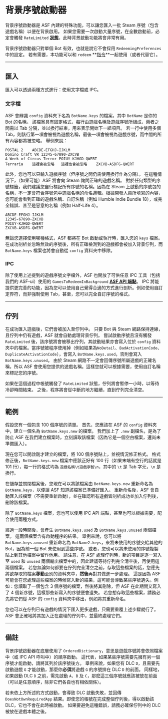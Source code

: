 # 背景序號啟動器

背景序號啟動器是 ASF 內建的特殊功能，可以讓您匯入一批 Steam 序號（包含遊戲名稱）以便在背景啟用。 如果您需要一次啟動大量序號，在全數啟動前，必定會觸發 `RateLimited` **[狀態](https://github.com/JustArchiNET/ArchiSteamFarm/wiki/FAQ-zh-TW#啟用遊戲序號時的狀態是什麼意思)**，此時背景啟動功能將會非常有用。

背景序號啟動器只對單個 Bot 有效，也就是說它不會採用 `RedeemingPreferences` 中的設定。 若有需要，本功能可以和 `redeem` **[指令](https://github.com/JustArchiNET/ArchiSteamFarm/wiki/Commands-zh-TW)**一起使用（或者代替它）。

---

## 匯入

匯入可以透過兩種方式進行：使用文字檔或 IPC。

### 文字檔

ASF 會辨識 `config` 資料夾下名為 `BotName.keys` 的檔案，其中 `BotName` 是你的 Bot 的名稱。 該檔案具有固定格式，每行由遊戲名稱及遊戲序號所組成，兩者之間需以 Tab 分隔，並以換行結束，用來表示開始下一組項目。 若一行中使用多個 Tab，則該行第一項會被視為遊戲名稱，最後一項會被視為遊戲序號，而中間的所有內容都將被忽略。 舉例來說：

```text
POSTAL 2    ABCDE-EFGHJ-IJKLM
Domino Craft VR 12345-67890-ZXCVB
A Week of Circus Terror POIUY-KJHGD-QWERT
Terraria    這裡會被忽略   這裡也會被忽略    ZXCVB-ASDFG-QWERT
```

此外，您也可以只輸入遊戲序號（但序號之間仍需使用換行作為分隔）。 在這種情況下，（如果可能）ASF 將會向 Steam 詢問正確的遊戲名稱。 對於任何類型的序號標籤，我們建議您自行標記所有序號的名稱。因為在 Steam 上啟動的序號包的名稱，不一定會符合序號包中遊戲名稱的命名邏輯。根據開發人員所填寫的內容，您可能會看到正確的遊戲名稱、自訂名稱（例如 Humble Indie Bundle 18），或完全錯誤、甚至是惡意的名稱（例如 Half-Life 4）。

```text
ABCDE-EFGHJ-IJKLM
12345-67890-ZXCVB
POIUY-KJHGD-QWERT
ZXCVB-ASDFG-QWERT
```

無論您選擇使用哪種格式，ASF 都將在 Bot 啟動或執行時，匯入您的 `keys` 檔案。 在成功剖析並忽略無效的序號後，所有正確檢測到的遊戲都會被加入背景佇列，而 `BotName.keys` 檔案也將會自動從 `config` 資料夾中移除。

### IPC

除了使用上述提到的遊戲序號文字檔外，ASF 也開放了可供任意 IPC 工具（包括我們的 ASF-ui）使用的 `GamesToRedeemInBackground` **[ASF API 端點](https://github.com/JustArchiNET/ArchiSteamFarm/wiki/IPC-zh-TW#asf-api)**。 IPC 將能提供更完善的功能，因為您可以使用自己覺得合適的方式進行剖析。例如使用自訂定界符，而非強制使用 Tab，甚至，您可以完全自訂序號的格式。

---

## 佇列

在成功匯入遊戲後，它們會被加入至佇列中。 只要 Bot 與 Steam 網路保持連線，且佇列中仍有遊戲，ASF 就會自動處理背景佇列。 嘗試啟動序號且沒有觸發 `RateLimited` 後，該序號將會被移出佇列，其啟動結果亦會寫入位於 `config` 資料夾中的檔案。當序號被程序使用掉（例如結果為`NoDetail`、`BadActivationCode`、`DuplicateActivationCode`），會寫入 `BotName.keys.used`，否則會寫入 `BotName.keys.unused`。 由於 Steam 網路不一定會回傳序號所屬遊戲的正確名稱，所以 ASF 會使用您提供的遊戲名稱。這樣您就可以根據需要，使用自訂名稱來標記您的序號。

如果在這個過程中帳號觸發了 `RateLimited` 狀態，佇列將會暫停一小時，以等待冷卻時間結束。 之後，程序將會從中斷的地方繼續，直到佇列完全清空。

---

## 範例

假設您有一個包含 100 個序號的清單。 首先，您應該在 ASF 的 `config` 資料夾中，建立一個名為 `BotName.keys.new` 的檔案。 我們加上了 `.new` 副檔名，是為了防止 ASF 在我們建立檔案時，立刻讀取該檔案（因為它是一個空白檔案，還尚未準備匯入）。

現在您可以開啟剛才建立的檔案，將 100 個序號貼上，並視情況修正格式。 格式修正後，`BotName.keys.new` 檔案中應該正好有 100 行（如果末端有空行的話就是 101 行），每一行的格式均為 `遊戲名稱\t遊戲序號\n`，其中的 `\t` 是 Tab 字元，`\n` 是換行。

在儲存並關閉檔案後，您現在可以將該檔案由 `BotName.keys.new` 重新命名為 `BotName.keys`，以便讓 ASF 知道該檔案已準備好匯入。 重新命名後，ASF 會自動匯入該檔案（不需要重新啟動），並在確認所有遊戲皆剖析成功並加入佇列後，刪除該檔案。

除了 `BotName.keys` 檔案，您也可以使用 IPC API 端點，甚至也可以根據需要，配合使用兩種方式。

經過一段時間後，會產生 `BotName.keys.used` 及 `BotName.keys.unused` 兩個檔案。 這兩個檔案含有啟動程序的結果。 舉例來說，您可以將 `BotName.keys.unused` 重新命名為 `BotName2.keys`，來將未使用的序號交給其他的 Bot，因為前一個 Bot 未使用到這些序號。 或者，您也可以將未使用的序號複製貼上到其他檔案中留作他用。 請注意，在 ASF 處理佇列時，新的項目是逐一寫入至 `used` 和 `unused` 兩個輸出檔案中的，因此建議等待佇列完全清空後，再使用這兩個檔案。 若您無論如何都要在佇列完全清空之前，存取這些檔案的話，您應先將欲存取的檔案**移動**至別的資料夾中，**然後**再對其做進一步處理。 這是因為 ASF 可能會在您處理這些檔案的時候寫入新的結果，這可能會導致某些序號遺失。例如：您讀取了一個包含 3 個序號的檔案，然後將其刪除，但 ASF 在此期間又寫入了 4 個新序號，這樣那些新寫入的序號便會遺失。 若您想存取這些檔案，請務必先將它們從 ASF 的 `config` 資料夾中移出，例如將其重新命名。

您也可以在佇列已有遊戲的情況下匯入更多遊戲，只需要重覆上述步驟就行了。 ASF 會正確地將其加入正在處理的佇列中，並最終處理它們。

---

## 備註

背景序號啟動器在底層使用了 `OrderedDictionary`，意思是遊戲序號將會依照檔案中（或 IPC API 呼叫中）的順序啟動。 這代表，如果某些序號需要先擁有另一個序號才能啟動，請將其列於該序號後方。 舉例來說，如果您有 DLC `D`，且需要先啟動遊戲 `G` 才能啟動，那麼你**必須**將遊戲 `G` 的序號排在 DLC `D` 的前面。 同樣地，如果啟動 DLC `D` 之前，需先啟動 `A`、`B` 及 `C`，那麼這三個序號就應該被放在前面（可以是任意順序，除非它們各自也有相依關係）。

若未依上方所述的方式啟動，會導致 DLC 啟動失敗，並回傳 `DoesNotOwnRequiredApp` 結果。即使您的帳號在完成整個佇列後，得以啟動該 DLC，它也不會在此時被啟動。 如果要避免這種錯誤，請務必確保佇列中的 DLC 被放在遊戲本體之後。